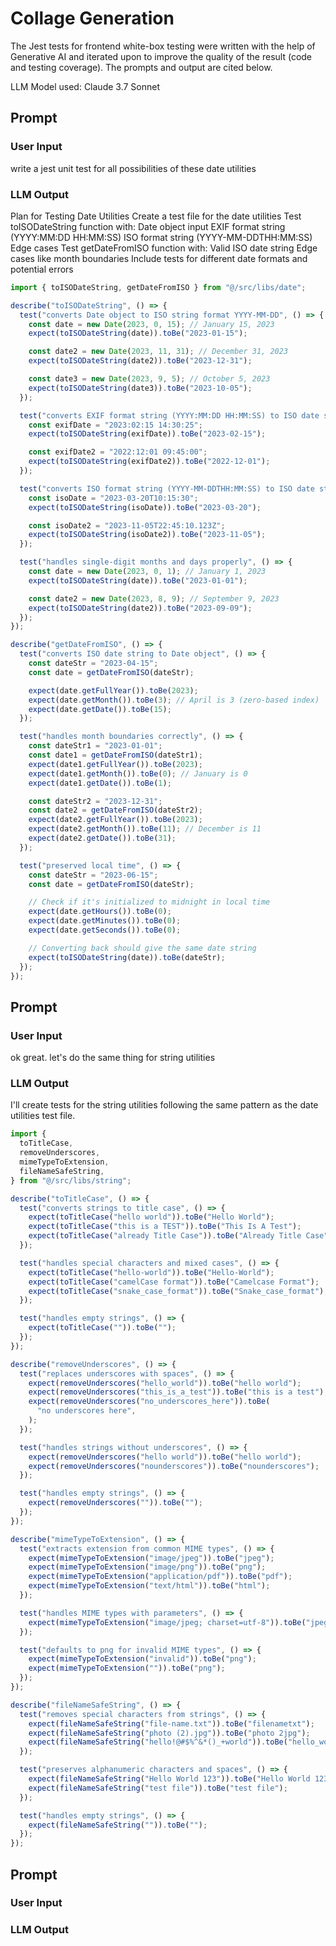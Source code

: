 # Collage Generation

The Jest tests for frontend white-box testing were written with the help of Generative AI and iterated upon to improve the quality of the result (code and testing coverage). The prompts and output are cited below.

LLM Model used: Claude 3.7 Sonnet

## Prompt

### User Input

write a jest unit test for all possibilities of these date utilities

### LLM Output

Plan for Testing Date Utilities
Create a test file for the date utilities
Test toISODateString function with:
Date object input
EXIF format string (YYYY:MM:DD HH:MM:SS)
ISO format string (YYYY-MM-DDTHH:MM:SS)
Edge cases
Test getDateFromISO function with:
Valid ISO date string
Edge cases like month boundaries
Include tests for different date formats and potential errors

```typescript
import { toISODateString, getDateFromISO } from "@/src/libs/date";

describe("toISODateString", () => {
  test("converts Date object to ISO string format YYYY-MM-DD", () => {
    const date = new Date(2023, 0, 15); // January 15, 2023
    expect(toISODateString(date)).toBe("2023-01-15");

    const date2 = new Date(2023, 11, 31); // December 31, 2023
    expect(toISODateString(date2)).toBe("2023-12-31");

    const date3 = new Date(2023, 9, 5); // October 5, 2023
    expect(toISODateString(date3)).toBe("2023-10-05");
  });

  test("converts EXIF format string (YYYY:MM:DD HH:MM:SS) to ISO date string", () => {
    const exifDate = "2023:02:15 14:30:25";
    expect(toISODateString(exifDate)).toBe("2023-02-15");

    const exifDate2 = "2022:12:01 09:45:00";
    expect(toISODateString(exifDate2)).toBe("2022-12-01");
  });

  test("converts ISO format string (YYYY-MM-DDTHH:MM:SS) to ISO date string", () => {
    const isoDate = "2023-03-20T10:15:30";
    expect(toISODateString(isoDate)).toBe("2023-03-20");

    const isoDate2 = "2023-11-05T22:45:10.123Z";
    expect(toISODateString(isoDate2)).toBe("2023-11-05");
  });

  test("handles single-digit months and days properly", () => {
    const date = new Date(2023, 0, 1); // January 1, 2023
    expect(toISODateString(date)).toBe("2023-01-01");

    const date2 = new Date(2023, 8, 9); // September 9, 2023
    expect(toISODateString(date2)).toBe("2023-09-09");
  });
});

describe("getDateFromISO", () => {
  test("converts ISO date string to Date object", () => {
    const dateStr = "2023-04-15";
    const date = getDateFromISO(dateStr);

    expect(date.getFullYear()).toBe(2023);
    expect(date.getMonth()).toBe(3); // April is 3 (zero-based index)
    expect(date.getDate()).toBe(15);
  });

  test("handles month boundaries correctly", () => {
    const dateStr1 = "2023-01-01";
    const date1 = getDateFromISO(dateStr1);
    expect(date1.getFullYear()).toBe(2023);
    expect(date1.getMonth()).toBe(0); // January is 0
    expect(date1.getDate()).toBe(1);

    const dateStr2 = "2023-12-31";
    const date2 = getDateFromISO(dateStr2);
    expect(date2.getFullYear()).toBe(2023);
    expect(date2.getMonth()).toBe(11); // December is 11
    expect(date2.getDate()).toBe(31);
  });

  test("preserved local time", () => {
    const dateStr = "2023-06-15";
    const date = getDateFromISO(dateStr);

    // Check if it's initialized to midnight in local time
    expect(date.getHours()).toBe(0);
    expect(date.getMinutes()).toBe(0);
    expect(date.getSeconds()).toBe(0);

    // Converting back should give the same date string
    expect(toISODateString(date)).toBe(dateStr);
  });
});
```

## Prompt

### User Input

ok great. let's do the same thing for string utilities

### LLM Output

I'll create tests for the string utilities following the same pattern as the date utilities test file.

```typescript
import {
  toTitleCase,
  removeUnderscores,
  mimeTypeToExtension,
  fileNameSafeString,
} from "@/src/libs/string";

describe("toTitleCase", () => {
  test("converts strings to title case", () => {
    expect(toTitleCase("hello world")).toBe("Hello World");
    expect(toTitleCase("this is a TEST")).toBe("This Is A Test");
    expect(toTitleCase("already Title Case")).toBe("Already Title Case");
  });

  test("handles special characters and mixed cases", () => {
    expect(toTitleCase("hello-world")).toBe("Hello-World");
    expect(toTitleCase("camelCase format")).toBe("Camelcase Format");
    expect(toTitleCase("snake_case_format")).toBe("Snake_case_format");
  });

  test("handles empty strings", () => {
    expect(toTitleCase("")).toBe("");
  });
});

describe("removeUnderscores", () => {
  test("replaces underscores with spaces", () => {
    expect(removeUnderscores("hello_world")).toBe("hello world");
    expect(removeUnderscores("this_is_a_test")).toBe("this is a test");
    expect(removeUnderscores("no_underscores_here")).toBe(
      "no underscores here",
    );
  });

  test("handles strings without underscores", () => {
    expect(removeUnderscores("hello world")).toBe("hello world");
    expect(removeUnderscores("nounderscores")).toBe("nounderscores");
  });

  test("handles empty strings", () => {
    expect(removeUnderscores("")).toBe("");
  });
});

describe("mimeTypeToExtension", () => {
  test("extracts extension from common MIME types", () => {
    expect(mimeTypeToExtension("image/jpeg")).toBe("jpeg");
    expect(mimeTypeToExtension("image/png")).toBe("png");
    expect(mimeTypeToExtension("application/pdf")).toBe("pdf");
    expect(mimeTypeToExtension("text/html")).toBe("html");
  });

  test("handles MIME types with parameters", () => {
    expect(mimeTypeToExtension("image/jpeg; charset=utf-8")).toBe("jpeg");
  });

  test("defaults to png for invalid MIME types", () => {
    expect(mimeTypeToExtension("invalid")).toBe("png");
    expect(mimeTypeToExtension("")).toBe("png");
  });
});

describe("fileNameSafeString", () => {
  test("removes special characters from strings", () => {
    expect(fileNameSafeString("file-name.txt")).toBe("filenametxt");
    expect(fileNameSafeString("photo (2).jpg")).toBe("photo 2jpg");
    expect(fileNameSafeString("hello!@#$%^&*()_+world")).toBe("hello_world");
  });

  test("preserves alphanumeric characters and spaces", () => {
    expect(fileNameSafeString("Hello World 123")).toBe("Hello World 123");
    expect(fileNameSafeString("test file")).toBe("test file");
  });

  test("handles empty strings", () => {
    expect(fileNameSafeString("")).toBe("");
  });
});
```

## Prompt

### User Input

### LLM Output
